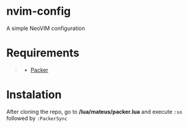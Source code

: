 # nvim-config

A simple NeoVIM configuration

# Requirements

> - [Packer](https://github.com/wbthomason/packer.nvim)

# Instalation

After cloning the repo, go to **/lua/mateus/packer.lua** and execute `:so` followed by `:PackerSync`
